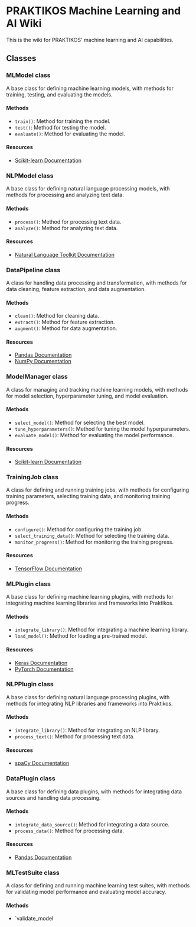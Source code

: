 # PRAKTIKOS Machine Learning and AI Wiki

This is the wiki for PRAKTIKOS' machine learning and AI capabilities.

## Classes

### MLModel class

A base class for defining machine learning models, with methods for training, testing, and evaluating the models.

#### Methods

- `train()`: Method for training the model.
- `test()`: Method for testing the model.
- `evaluate()`: Method for evaluating the model.

#### Resources

- [Scikit-learn Documentation](https://scikit-learn.org/stable/documentation.html)

### NLPModel class

A base class for defining natural language processing models, with methods for processing and analyzing text data.

#### Methods

- `process()`: Method for processing text data.
- `analyze()`: Method for analyzing text data.

#### Resources

- [Natural Language Toolkit Documentation](https://www.nltk.org/)

### DataPipeline class

A class for handling data processing and transformation, with methods for data cleaning, feature extraction, and data augmentation.

#### Methods

- `clean()`: Method for cleaning data.
- `extract()`: Method for feature extraction.
- `augment()`: Method for data augmentation.

#### Resources

- [Pandas Documentation](https://pandas.pydata.org/docs/)
- [NumPy Documentation](https://numpy.org/doc/stable/)

### ModelManager class

A class for managing and tracking machine learning models, with methods for model selection, hyperparameter tuning, and model evaluation.

#### Methods

- `select_model()`: Method for selecting the best model.
- `tune_hyperparameters()`: Method for tuning the model hyperparameters.
- `evaluate_model()`: Method for evaluating the model performance.

#### Resources

- [Scikit-learn Documentation](https://scikit-learn.org/stable/documentation.html)

### TrainingJob class

A class for defining and running training jobs, with methods for configuring training parameters, selecting training data, and monitoring training progress.

#### Methods

- `configure()`: Method for configuring the training job.
- `select_training_data()`: Method for selecting the training data.
- `monitor_progress()`: Method for monitoring the training progress.

#### Resources

- [TensorFlow Documentation](https://www.tensorflow.org/guide)

### MLPlugin class

A base class for defining machine learning plugins, with methods for integrating machine learning libraries and frameworks into Praktikos.

#### Methods

- `integrate_library()`: Method for integrating a machine learning library.
- `load_model()`: Method for loading a pre-trained model.

#### Resources

- [Keras Documentation](https://keras.io/)
- [PyTorch Documentation](https://pytorch.org/docs/stable/index.html)

### NLPPlugin class

A base class for defining natural language processing plugins, with methods for integrating NLP libraries and frameworks into Praktikos.

#### Methods

- `integrate_library()`: Method for integrating an NLP library.
- `process_text()`: Method for processing text data.

#### Resources

- [spaCy Documentation](https://spacy.io/usage)

### DataPlugin class

A base class for defining data plugins, with methods for integrating data sources and handling data processing.

#### Methods

- `integrate_data_source()`: Method for integrating a data source.
- `process_data()`: Method for processing data.

#### Resources

- [Pandas Documentation](https://pandas.pydata.org/docs/)

### MLTestSuite class

A class for defining and running machine learning test suites, with methods for validating model performance and evaluating model accuracy.

#### Methods

- `validate_model
